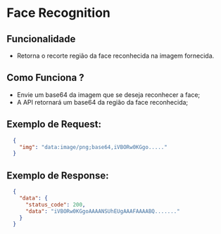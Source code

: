 # Face Recognition

## Funcionalidade
- Retorna o recorte região da face reconhecida na imagem fornecida.
 
## Como Funciona ?
- Envie um base64 da imagem que se deseja reconhecer a face;
- A API retornará um base64 da região da face reconhecida;

## Exemplo de Request:
```json
  {
	"img": "data:image/png;base64,iVBORw0KGgo....."
  }
```

## Exemplo de Response:
```json
  {
    "data": {
      "status_code": 200,
      "data": "iVBORw0KGgoAAAANSUhEUgAAAFAAAABQ......."
    }
  }
```
